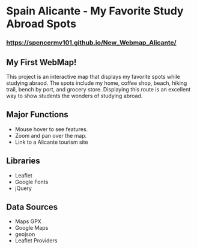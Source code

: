 
# Spain Alicante - My Favorite Study Abroad Spots 

### https://spencermv101.github.io/New_Webmap_Alicante/

## My First WebMap! 
This project is an interactive map that displays my favorite spots while studying abraod. The spots include my home, coffee shop, beach, hiking trail, bench by port, and grocery store. Displaying this route is an excellent way to show students the wonders of studying abroad. 

## Major Functions
- Mouse hover to see features.
- Zoom and pan over the map.
- Link to a Alicante tourism site 

## Libraries
- Leaflet 
- Google Fonts
- jQuery

## Data Sources
- Maps GPX 
- Google Maps 
- geojson
- Leaflet Providers
